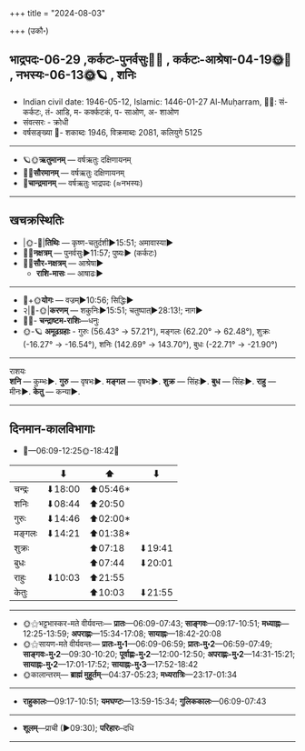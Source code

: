 +++
title = "2024-08-03"

+++
(उकौ॰)
## भाद्रपदः-06-29  ,कर्कटः-पुनर्वसुः🌛🌌  ,  कर्कटः-आश्रेषा-04-19🌞🌌  ,  नभस्यः-06-13🌞🪐  , शनिः
- Indian civil date: 1946-05-12, Islamic: 1446-01-27 Al-Muḥarram, 🌌🌞: सं- कर्कटः, तं- आडि, म- कर्क्कटकं, प- साओण, अ- शाओण
- संवत्सरः - क्रोधी
- वर्षसङ्ख्या 🌛- शकाब्दः 1946, विक्रमाब्दः 2081, कलियुगे 5125
___________________
- 🪐🌞**ऋतुमानम्** — वर्षऋतुः दक्षिणायनम्
- 🌌🌞**सौरमानम्** — वर्षऋतुः दक्षिणायनम्
- 🌛**चान्द्रमानम्** — वर्षऋतुः भाद्रपदः (≈नभस्यः)
___________________


## खचक्रस्थितिः
- |🌞-🌛|**तिथिः** — कृष्ण-चतुर्दशी►15:51; अमावास्या►  
- 🌌🌛**नक्षत्रम्** — पुनर्वसुः►11:57; पुष्यः► (कर्कटः)  
- 🌌🌞**सौर-नक्षत्रम्** — आश्रेषा►  
  - **राशि-मासः** — आषाढः► 
___________________
- 🌛+🌞**योगः** — वज्रम्►10:56; सिद्धिः►  
- २|🌛-🌞|**करणम्** — शकुनिः►15:51; चतुष्पात्►28:13!; नाग►  
- 🌌🌛- **चन्द्राष्टम-राशिः**—धनुः  
- 🌞-🪐 **अमूढग्रहाः** - गुरुः (56.43° → 57.21°), मङ्गलः (62.20° → 62.48°), शुक्रः (-16.27° → -16.54°), शनिः (142.69° → 143.70°), बुधः (-22.71° → -21.90°)
___________________
राशयः  
**शनि** — कुम्भः►. **गुरु** — वृषभः►. **मङ्गल** — वृषभः►. **शुक्र** — सिंहः►. **बुध** — सिंहः►. **राहु** — मीनः►. **केतु** — कन्या►. 
___________________


## दिनमान-कालविभागाः
- 🌅—06:09-12:25🌞-18:42🌇  

|      |⬇     |⬆     |⬇     |
|------|-----|-----|------|
|चन्द्रः|⬇18:00 |⬆05:46*|     |
|शनिः   |⬇08:44 |⬆20:50 |     |
|गुरुः  |⬇14:46 |⬆02:00*|     |
|मङ्गलः |⬇14:21 |⬆01:38*|     |
|शुक्रः |     |⬆07:18 |⬇19:41 |
|बुधः   |     |⬆07:44 |⬇20:01 |
|राहुः  |⬇10:03 |⬆21:55 |     |
|केतुः  |     |⬆10:03 |⬇21:55 |
___________________
- 🌞⚝भट्टभास्कर-मते वीर्यवन्तः— **प्रातः**—06:09-07:43; **साङ्गवः**—09:17-10:51; **मध्याह्नः**—12:25-13:59; **अपराह्णः**—15:34-17:08; **सायाह्नः**—18:42-20:08  
- 🌞⚝सायण-मते वीर्यवन्तः— **प्रातः-मु॰1**—06:09-06:59; **प्रातः-मु॰2**—06:59-07:49; **साङ्गवः-मु॰2**—09:30-10:20; **पूर्वाह्णः-मु॰2**—12:00-12:50; **अपराह्णः-मु॰2**—14:31-15:21; **सायाह्नः-मु॰2**—17:01-17:52; **सायाह्नः-मु॰3**—17:52-18:42  
- 🌞कालान्तरम्— **ब्राह्मं मुहूर्तम्**—04:37-05:23; **मध्यरात्रिः**—23:17-01:34  
___________________
- **राहुकालः**—09:17-10:51; **यमघण्टः**—13:59-15:34; **गुलिककालः**—06:09-07:43  
___________________
- **शूलम्**—प्राची (►09:30); **परिहारः**–दधि  
___________________
